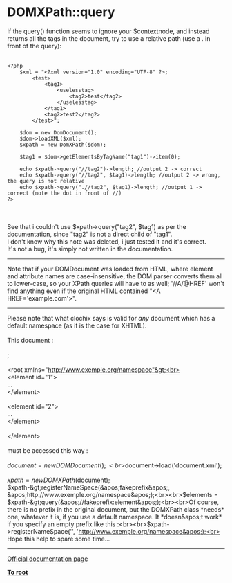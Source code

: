 # DOMXPath::query



If the query() function seems to ignore your $contextnode, and instead returns all the tags in the document, try to use a relative path (use a . in front of the query):<br><br>

```
<?php
    $xml = "<?xml version="1.0" encoding="UTF-8" ?>;
        <test>
            <tag1>
                <uselesstag>
                    <tag2>test</tag2>
                </uselesstag>
            </tag1>
            <tag2>test2</tag2>
        </test>";
   
    $dom = new DomDocument();
    $dom->loadXML($xml);
    $xpath = new DomXPath($dom);
   
    $tag1 = $dom->getElementsByTagName("tag1")->item(0);
   
    echo $xpath->query("//tag2")->length; //output 2 -> correct
    echo $xpath->query("//tag2", $tag1)->length; //output 2 -> wrong, the query is not relative
    echo $xpath->query(".//tag2", $tag1)->length; //output 1 -> correct (note the dot in front of //)
?>
```
<br><br>See that i couldn&apos;t use $xpath-&gt;query("tag2", $tag1) as per the documentation, since "tag2" is not a direct child of "tag1".<br>I don&apos;t know why this note was deleted, i just tested it and it&apos;s correct.<br>It&apos;s not a bug, it&apos;s simply not written in the documentation.  

---

Note that if your DOMDocument was loaded from HTML, where element and attribute names are case-insensitive, the DOM parser converts them all to lower-case, so your XPath queries will have to as well; &apos;//A/@HREF&apos; won&apos;t find anything even if the original HTML contained "&lt;A HREF=&apos;example.com&apos;&gt;".  

---

Please note that what clochix says is valid for *any* document which has a default namespace (as it is the case for XHTML).<br><br>This document :<br><br><?xml version="1.0" encoding="UTF-8" ?>;<br><br>&lt;root xmlns="http://www.exemple.org/namespace"&gt;<br><br>    &lt;element id="1"&gt;<br>    ...<br>    &lt;/element&gt;<br><br>    &lt;element id="2"&gt;<br>    ...<br>    &lt;/element&gt;<br><br>&lt;/element&gt;<br><br>must be accessed this way :<br><br>$document = new DOMDocument();<br>$document-&gt;load(&apos;document.xml&apos;);<br><br>$xpath = new DOMXPath($document);<br>$xpath-&gt;registerNameSpace(&apos;fakeprefix&apos;, &apos;http://www.exemple.org/namespace&apos;);<br><br>$elements = $xpath-&gt;query(&apos;//fakeprefix:element&apos;);<br><br>Of course, there is no prefix in the original document, but the DOMXPath class *needs* one, whatever it is, if you use a default namespace. It *doesn&apos;t work* if you specify an empty prefix like this :<br><br>$xpath-&gt;registerNameSpace(&apos;&apos;, &apos;http://www.exemple.org/namespace&apos;);<br><br>Hope this help to spare some time...  

---

[Official documentation page](https://www.php.net/manual/en/domxpath.query.php)

**[To root](/README.md)**